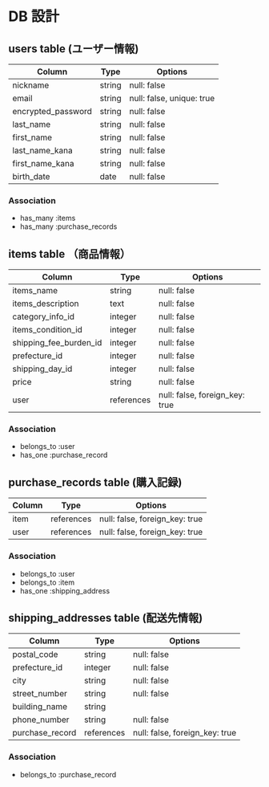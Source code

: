 # DB 設計

## users table (ユーザー情報)

| Column             | Type                | Options                   |
|--------------------|---------------------|---------------------------|
| nickname           | string              | null: false               |
| email              | string              | null: false, unique: true |
| encrypted_password | string              | null: false               |
| last_name          | string              | null: false               |
| first_name         | string              | null: false               |
| last_name_kana     | string              | null: false               |
| first_name_kana    | string              | null: false               |
| birth_date         | date                | null: false               |

### Association

* has_many :items
* has_many :purchase_records

## items table （商品情報）

| Column                 | Type       | Options                        |
|------------------------|------------|--------------------------------|
| items_name             | string     | null: false                    |
| items_description      | text       | null: false                    |
| category_info_id       | integer    | null: false                    |
| items_condition_id     | integer    | null: false                    |
| shipping_fee_burden_id | integer    | null: false                    |
| prefecture_id          | integer    | null: false                    |
| shipping_day_id        | integer    | null: false                    |
| price                  | string     | null: false                    |
| user                   | references | null: false, foreign_key: true |

### Association

- belongs_to :user
- has_one :purchase_record

## purchase_records table (購入記録)

| Column              | Type       | Options                        |
|---------------------|------------|--------------------------------|
| item                | references | null: false, foreign_key: true |
| user                | references | null: false, foreign_key: true |

### Association

- belongs_to :user
- belongs_to :item
- has_one :shipping_address

## shipping_addresses table (配送先情報)

| Column           | Type       | Options                        |
|------------------|------------|--------------------------------|
| postal_code      | string     | null: false                    |
| prefecture_id    | integer    | null: false                    |
| city             | string     | null: false                    |
| street_number    | string     | null: false                    |
| building_name    | string     |                                |
| phone_number     | string     | null: false                    |
| purchase_record  | references | null: false, foreign_key: true |

### Association

- belongs_to :purchase_record


